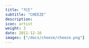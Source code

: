```yaml
---
title: "치즈"
subtitle: "CHEEZE"
description:
icon: artist
weight: 3
date: 2011-12-16
images: ["/docs/cheeze/cheeze.png"]
---
```

